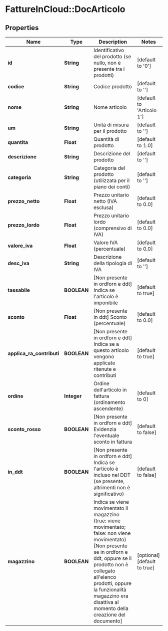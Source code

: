 # FattureInCloud::DocArticolo

## Properties
Name | Type | Description | Notes
------------ | ------------- | ------------- | -------------
**id** | **String** | Identificativo del prodotto (se nullo, non è presente tra i prodotti) | [default to &#39;0&#39;]
**codice** | **String** | Codice prodotto | [default to &#39;&#39;]
**nome** | **String** | Nome articolo | [default to &#39;Articolo 1&#39;]
**um** | **String** | Unità di misura per il prodotto | [default to &#39;&#39;]
**quantita** | **Float** | Quantità di prodotto | [default to 1.0]
**descrizione** | **String** | Descrizione del prodotto | [default to &#39;&#39;]
**categoria** | **String** | Categoria del prodotto (utilizzata per il piano dei conti) | [default to &#39;&#39;]
**prezzo_netto** | **Float** | Prezzo unitario netto (IVA esclusa) | [default to 0.0]
**prezzo_lordo** | **Float** | Prezzo unitario lordo (comprensivo di IVA) | [default to 0.0]
**valore_iva** | **Float** | Valore IVA (percentuale) | [default to 0.0]
**desc_iva** | **String** | Descrizione della tipologia di IVA | [default to &#39;&#39;]
**tassabile** | **BOOLEAN** | [Non presente in ordforn e ddt] Indica se l&#39;articolo è imponibile | [default to true]
**sconto** | **Float** | [Non presente in ddt] Sconto (percentuale) | [default to 0.0]
**applica_ra_contributi** | **BOOLEAN** | [Non presente in ordforn e ddt] Indica se a questo articolo vengono applicate ritenute e contributi | [default to true]
**ordine** | **Integer** | Ordine dell&#39;articolo in fattura (ordinamento ascendente) | [default to 0]
**sconto_rosso** | **BOOLEAN** | [Non presente in ordforn e ddt] Evidenzia l&#39;eventuale sconto in fattura | [default to false]
**in_ddt** | **BOOLEAN** | [Non presente in ordforn e ddt] Indica se l&#39;articolo è incluso nel DDT (se presente, altrimenti non è significativo) | [default to false]
**magazzino** | **BOOLEAN** | Indica se viene movimentato il magazzino (true: viene movimentato; false: non viene movimentato) [Non presente se in ordforn e ddt, oppure se il prodotto non è collegato all&#39;elenco prodotti, oppure la funzionalità magazzino era disattiva al momento della creazione del documento] | [optional] [default to true]


